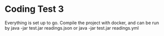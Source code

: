 # Coding Test 3

Everything is set up to go. Compile the project with docker, and can be run by java -jar test.jar readings.json or java -jar test.jar readings.yml
